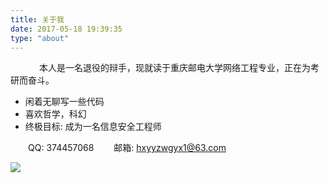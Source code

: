 ```yaml
---
title: 关于我
date: 2017-05-18 19:39:35
type: "about"
---
```

&emsp;
&emsp;&emsp;本人是一名退役的辩手，现就读于重庆邮电大学网络工程专业，正在为考研而奋斗。
- 闲着无聊写一些代码
- 喜欢哲学，科幻
- 终极目标: 成为一名信息安全工程师


&emsp;&emsp;QQ: 374457068
&emsp;&emsp;邮箱: hxyyzwgyx1@63.com
&emsp;

<img src="/img/about.png" />
